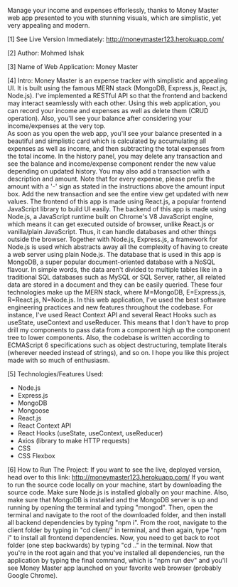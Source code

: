 Manage your income and expenses efforlessly, thanks to Money Master web app presented to you with stunning visuals, which are simplistic, yet very appealing and modern.

[1] See Live Version Immediately: http://moneymaster123.herokuapp.com/

[2] Author: Mohmed Ishak

[3] Name of Web Application: Money Master

[4] Intro: Money Master is an expense tracker with simplistic and appealing UI. It is built using the famous MERN stack (MongoDB, Express.js, React.js, Node.js).
I've implemented a RESTful API so that the frontend and backend may interact seamlessly with each other.
Using this web application, you can record your income and expenses as well as delete them (CRUD operation).
Also, you'll see your balance after considering your income/expenses at the very top.  
As soon as you open the web app, you'll see your balance presented in a beautiful and simplistic card which is calculated by accumulating all expenses as well as
income, and then subtracting the total expenses from the total income.
In the history panel, you may delete any transaction and see the balance and income/expense component render the new value depending on updated history.
You may also add a transaction with a description and amount. Note that for every expense, please prefix the amount with a '-' sign as stated in the instructions
above the amount input box. Add the new transaction and see the entire view get updated with new values.
The frontend of this app is made using React.js, a popular frontend JavaScript library to build UI easily.
The backend of this app is made using Node.js, a JavaScript runtime built on Chrome's V8 JavaScript engine, which means it can get executed outside of browser,
unlike React.js or vanilla/plain JavaScript. Thus, it can handle databases and other things outside the browser. 
Together with Node.js, Express.js, a framework for Node.js is used which abstracts away all the complexity of having to create a web server using plain Node.js.
The database that is used in this app is MongoDB, a super popular document-oriented database with a NoSQL flavour. In simple words, the data aren't divided to multiple
tables like in a traditional SQL databases such as MySQL or SQL Server, rather, all related data are stored in a document and they can be easily queried.
These four technologies make up the MERN stack, where M=MongoDB, E=Express.js, R=React.js, N=Node.js. 
In this web application, I've used the best software engineering practices and new features throughout the codebase. For instance, I've used React Context API and
several React Hooks such as useState, useContext and useReducer. This means that I don't have to prop drill my components to pass data from a component high up 
the component tree to lower components. Also, the codebase is written according to ECMAScript 6 specifications such as object destructuring, template
literals (wherever needed instead of strings), and so on. I hope you like this project made with so much of enthusiasm. 

[5] Technologies/Features Used:
* Node.js
* Express.js
* MongoDB
* Mongoose
* React.js
* React Context API 
* React Hooks (useState, useContext, useReducer)
* Axios (library to make HTTP requests)
* CSS
* CSS Flexbox

[6] How to Run The Project: If you want to see the live, deployed version, head over to this link: http://moneymaster123.herokuapp.com/ If you want to run the source code
locally on your machine, start by downloading the source code. Make sure Node.js is installed globally on your machine. Also, make sure that MongoDB is installed
and the MongoDB server is up and running by opening the terminal and typing "mongod". Then, open the terminal and navigate to the root of the downloaded folder,
and then install all backend dependencies by typing "npm i". From the root, navigate to the client folder by typing in "cd client/" in terminal,
and then again, type "npm i" to install all frontend dependencies. Now, you need to get back to root folder (one step backwards) by typing "cd .." in the terminal. Now
that you're in the root again and that you've installed all dependencies, run the application by typing the final command, which is "npm run dev" and you'll see Money
Master app launched on your favorite web browser (probably Google Chrome).

